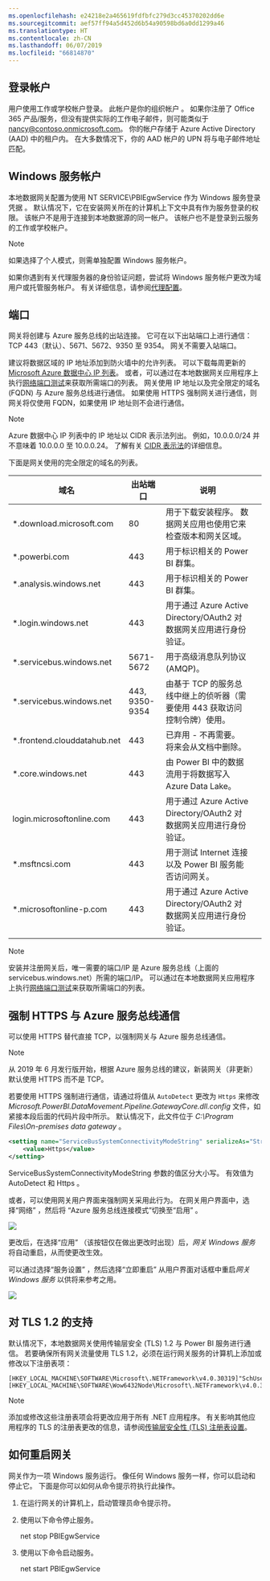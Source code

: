 ```yaml
---
ms.openlocfilehash: e24218e2a465619fdfbfc279d3cc45370202dd6e
ms.sourcegitcommit: aef57ff94a5d452d6b54a90598bd6a0dd1299a46
ms.translationtype: HT
ms.contentlocale: zh-CN
ms.lasthandoff: 06/07/2019
ms.locfileid: "66814870"
---
```

## <a name="sign-in-account"></a>登录帐户

用户使用工作或学校帐户登录。 此帐户是你的组织帐户  。 如果你注册了 Office 365 产品/服务，但没有提供实际的工作电子邮件，则可能类似于 nancy@contoso.onmicrosoft.com。 你的帐户存储于 Azure Active Directory (AAD) 中的租户内。 在大多数情况下，你的 AAD 帐户的 UPN 将与电子邮件地址匹配。

## <a name="windows-service-account"></a>Windows 服务帐户

本地数据网关配置为使用 NT SERVICE\PBIEgwService 作为 Windows 服务登录凭据  。 默认情况下，它在安装网关所在的计算机上下文中具有作为服务登录的权限。 该帐户不是用于连接到本地数据源的同一帐户。 该帐户也不是登录到云服务的工作或学校帐户。

> [!NOTE]
> 如果选择了个人模式，则需单独配置 Windows 服务帐户。

如果你遇到有关代理服务器的身份验证问题，尝试将 Windows 服务帐户更改为域用户或托管服务帐户。 有关详细信息，请参阅[代理配置](../service-gateway-proxy.md#changing-the-gateway-service-account-to-a-domain-user)。

## <a name="ports"></a>端口

网关将创建与 Azure 服务总线的出站连接。 它可在以下出站端口上进行通信：TCP 443（默认）、5671、5672、9350 至 9354。  网关不需要入站端口。

建议将数据区域的 IP 地址添加到防火墙中的允许列表。 可以下载每周更新的 [Microsoft Azure 数据中心 IP 列表](https://www.microsoft.com/download/details.aspx?id=41653)。 或者，可以通过在本地数据网关应用程序上执行[网络端口测试](../service-gateway-onprem-tshoot.md#network-ports-test)来获取所需端口的列表。 网关使用 IP 地址以及完全限定的域名 (FQDN) 与 Azure 服务总线进行通信。 如果使用 HTTPS 强制网关进行通信，则网关将仅使用 FQDN，如果使用 IP 地址则不会进行通信。


> [!NOTE]
> Azure 数据中心 IP 列表中的 IP 地址以 CIDR 表示法列出。 例如，10.0.0.0/24 并不意味着 10.0.0.0 至 10.0.0.24。 了解有关 [CIDR 表示法](http://whatismyipaddress.com/cidr)的详细信息。

下面是网关使用的完全限定的域名的列表。

| 域名 | 出站端口 | 说明 |  |
|-----------------------------|----------------|--------------------------------------------------------------------------------------------------------------------|---|
| *.download.microsoft.com | 80 | 用于下载安装程序。 数据网关应用也使用它来检查版本和网关区域。 |  |
| *.powerbi.com | 443 | 用于标识相关的 Power BI 群集。 |  |
| *.analysis.windows.net | 443 | 用于标识相关的 Power BI 群集。 |  |
| *.login.windows.net | 443 | 用于通过 Azure Active Directory/OAuth2 对数据网关应用进行身份验证。 |  |
| *.servicebus.windows.net | 5671-5672 | 用于高级消息队列协议 (AMQP)。 |  |
| *.servicebus.windows.net | 443, 9350-9354 | 由基于 TCP 的服务总线中继上的侦听器（需要使用 443 获取访问控制令牌）使用。 |  |
| *.frontend.clouddatahub.net | 443 | 已弃用 - 不再需要。 将来会从文档中删除。 |  |
| *.core.windows.net | 443 | 由 Power BI 中的数据流用于将数据写入 Azure Data Lake。 |  |
| login.microsoftonline.com | 443 | 用于通过 Azure Active Directory/OAuth2 对数据网关应用进行身份验证。 |  |
| *.msftncsi.com | 443 | 用于测试 Internet 连接以及 Power BI 服务能否访问网关。 |  |
| *.microsoftonline-p.com | 443 | 用于通过 Azure Active Directory/OAuth2 对数据网关应用进行身份验证。 |  |
| | |

> [!NOTE]
> 安装并注册网关后，唯一需要的端口/IP 是 Azure 服务总线（上面的 servicebus.windows.net）所需的端口/IP。 可以通过在本地数据网关应用程序上执行[网络端口测试](../service-gateway-onprem-tshoot.md#network-ports-test)来获取所需端口的列表。

## <a name="forcing-https-communication-with-azure-service-bus"></a>强制 HTTPS 与 Azure 服务总线通信

可以使用 HTTPS 替代直接 TCP，以强制网关与 Azure 服务总线通信。

> [!NOTE]
> 从 2019 年 6 月发行版开始，根据 Azure 服务总线的建议，新装网关（非更新）默认使用 HTTPS 而不是 TCP。

若要使用 HTTPS 强制进行通信，请通过将值从 `AutoDetect` 更改为 `Https` 来修改 *Microsoft.PowerBI.DataMovement.Pipeline.GatewayCore.dll.config* 文件，如紧接本段后面的代码片段中所示。 默认情况下，此文件位于 *C:\Program Files\On-premises data gateway* 。

```xml
<setting name="ServiceBusSystemConnectivityModeString" serializeAs="String">
    <value>Https</value>
</setting>
```

ServiceBusSystemConnectivityModeString  参数的值区分大小写。 有效值为 AutoDetect 和 Https   。

或者，可以使用网关用户界面来强制网关采用此行为。 在网关用户界面中，选择“网络”  ，然后将  “Azure 服务总线连接模式”切换至“启用”  。

![](./media/gateway-onprem-accounts-ports-more/gw-onprem_01.png)

更改后，在选择“应用”  （该按钮仅在做出更改时出现）后，*网关 Windows 服务* 将自动重启，从而使更改生效。

可以通过选择“服务设置”  ，然后选择“立即重启”  从用户界面对话框中重启*网关 Windows 服务* 以供将来参考之用。

![](./media/gateway-onprem-accounts-ports-more/gw-onprem_02.png)

## <a name="support-for-tls-12"></a>对 TLS 1.2 的支持

默认情况下，本地数据网关使用传输层安全 (TLS) 1.2 与 Power BI 服务进行通信。 若要确保所有网关流量使用 TLS 1.2，必须在运行网关服务的计算机上添加或修改以下注册表项：

```
[HKEY_LOCAL_MACHINE\SOFTWARE\Microsoft\.NETFramework\v4.0.30319]"SchUseStrongCrypto"=dword:00000001
[HKEY_LOCAL_MACHINE\SOFTWARE\Wow6432Node\Microsoft\.NETFramework\v4.0.30319]"SchUseStrongCrypto"=dword:00000001
```

> [!NOTE]
> 添加或修改这些注册表项会将更改应用于所有 .NET 应用程序。 有关影响其他应用程序的 TLS 的注册表更改的信息，请参阅[传输层安全性 (TLS) 注册表设置](https://docs.microsoft.com/windows-server/security/tls/tls-registry-settings)。

## <a name="how-to-restart-the-gateway"></a>如何重启网关

网关作为一项 Windows 服务运行。 像任何 Windows 服务一样，你可以启动和停止它。 下面是你可以如何从命令提示符执行此操作。

1. 在运行网关的计算机上，启动管理员命令提示符。
2. 使用以下命令停止服务。
   
   net stop PBIEgwService
3. 使用以下命令启动服务。
   
   net start PBIEgwService

